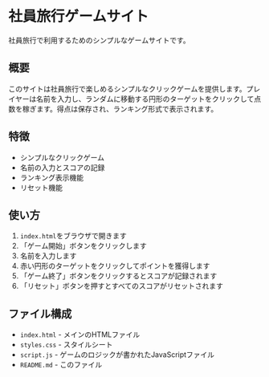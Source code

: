 # 社員旅行ゲームサイト

社員旅行で利用するためのシンプルなゲームサイトです。

## 概要

このサイトは社員旅行で楽しめるシンプルなクリックゲームを提供します。プレイヤーは名前を入力し、ランダムに移動する円形のターゲットをクリックして点数を稼ぎます。得点は保存され、ランキング形式で表示されます。

## 特徴

- シンプルなクリックゲーム
- 名前の入力とスコアの記録
- ランキング表示機能
- リセット機能

## 使い方

1. `index.html`をブラウザで開きます
2. 「ゲーム開始」ボタンをクリックします
3. 名前を入力します
4. 赤い円形のターゲットをクリックしてポイントを獲得します
5. 「ゲーム終了」ボタンをクリックするとスコアが記録されます
6. 「リセット」ボタンを押すとすべてのスコアがリセットされます

## ファイル構成

- `index.html` - メインのHTMLファイル
- `styles.css` - スタイルシート
- `script.js` - ゲームのロジックが書かれたJavaScriptファイル
- `README.md` - このファイル 